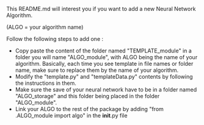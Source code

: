 This README.md will interest you if you want to add a new Neural Network Algorithm.

(ALGO = your algorithm name)

Follow the following steps to add one :

* Copy paste the content of the folder named "TEMPLATE_module" in a folder you will name
  "ALGO_module", with ALGO being the name of your algorithm. Basically, each time you see
  template in file names or folder name, make sure to replace them by the name of your 
  algorithm.
* Modify the "template.py" and "templateData.py" contents by following the instructions
  in them.
* Make sure the save of your neural network have to be in a folder named "ALGO_storage" 
  and this folder being placed in the folder "ALGO_module".
* Link your ALGO to the rest of the package by adding
  "from .ALGO_module import algo" in the __init__.py file
